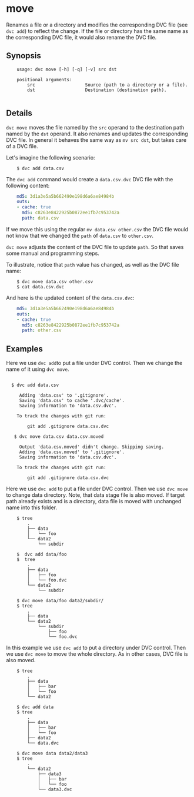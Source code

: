 # move

Renames a file or a directory and modifies the corresponding DVC file (see
`dvc add`) to reflect the change. If the file or directory has the same name as
the corresponding DVC file, it would also rename the DVC file.

## Synopsis

```usage
    usage: dvc move [-h] [-q] [-v] src dst

    positional arguments:
        src                   Source (path to a directory or a file).
        dst                   Destination (destination path).
   
```

## Details

`dvc move` moves the file named by the `src` operand to the destination path
named by the `dst` operand. It also renames and updates the corresponding DVC
file. In general it behaves the same way as `mv src dst`, but takes care of a
DVC file.

Let's imagine the following scenario:

```dvc
    $ dvc add data.csv
```

The `dvc add` command would create a `data.csv.dvc` DVC file with the following 
content:

```yaml
    md5: 3d1a3e5a5b662490e198d6a6ae84984b
    outs:
    - cache: true
      md5: c8263e8422925b0872ee1fb7c953742a
      path: data.csv
```

If we move this using the regular `mv data.csv other.csv` the DVC file would
not know that we changed the `path` of `data.csv` to `other.csv`.  

`dvc move` adjusts the content of the DVC file to update `path`.  So that saves
some manual and programming steps.

To illustrate, notice that `path` value has changed, as well as the DVC file
name:

```dvc
    $ dvc move data.csv other.csv
    $ cat data.csv.dvc
```

And here is the updated content of the `data.csv.dvc`:
        
```yaml
    md5: 3d1a3e5a5b662490e198d6a6ae84984b
    outs:
    - cache: true
      md5: c8263e8422925b0872ee1fb7c953742a
      path: other.csv
```


## Examples

Here we use `dvc add`to put a file under DVC control.  Then we change the name
of it using `dvc move`.

```dvc

  $ dvc add data.csv
     
     Adding 'data.csv' to '.gitignore'.
     Saving 'data.csv' to cache '.dvc/cache'.
     Saving information to 'data.csv.dvc'.

    To track the changes with git run:
        
        git add .gitignore data.csv.dvc
     
   $ dvc move data.csv data.csv.moved
     
     Output 'data.csv.moved' didn't change. Skipping saving.
     Adding 'data.csv.moved' to '.gitignore'.
     Saving information to 'data.csv.dvc'.

    To track the changes with git run:

	    git add .gitignore data.csv.dvc  
```

Here we use `dvc add` to put a file under DVC control. Then we use `dvc move`
to change data directory. Note, that data stage file is also moved. If target 
path already exists and is a directory, data file is moved with unchanged name
into this folder.

```dvc
    $ tree
        .
        ├── data
        │   └── foo
        └── data2
            └── subdir

    $  dvc add data/foo
    $  tree
        .
        ├── data
        │   ├── foo
        │   └── foo.dvc
        └── data2
            └── subdir

    $ dvc move data/foo data2/subdir/
    $ tree
        .
        ├── data
        └── data2
            └── subdir
                ├── foo
                └── foo.dvc
```

In this example we use `dvc add` to put a directory under DVC control. Then we
use `dvc move` to move the whole directory. As in other cases, DVC file is
also moved.

```dvc
    $ tree
        .
        ├── data
        │   ├── bar
        │   └── foo
        └── data2

    $ dvc add data
    $ tree
        .
        ├── data
        │   ├── bar
        │   └── foo
        ├── data2
        └── data.dvc

    $ dvc move data data2/data3
    $ tree
        .
        └── data2
            ├── data3
            │   ├── bar
            │   └── foo
            └── data3.dvc
```

